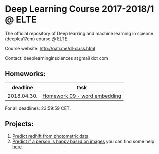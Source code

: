 # Deep Learning Course 2017-2018/1 @ ELTE
The official repository of Deep learning and machine learning in science (deeplea17em) course @ ELTE.

Course website: http://qati.me/dl-class.html


Contact: deeplearninginsciences at gmail dot com  

## Homeworks:
| deadline | task |
| --- | --- |
| 2018.04.30. | [Homework 09 - word embedding](https://github.com/qati/DeepLearningCourse/blob/master/assignments/hw09_wordembedding.ipynb) |
For all deadlines: 23:59:59 CET.

## Projects:
1. [Predict redhift from photometric data](https://www.kaggle.com/c/elte-phys-photoz) 
2. [Predict if a person is happy based on images](https://www.kaggle.com/t/94ff0b242e0f4d1f8438f0d2c29aa071) you can find some help [here](https://github.com/qati/DeepLearningCourse/blob/master/demo_notebooks/happiness_kaggle_starter.ipynb). 


